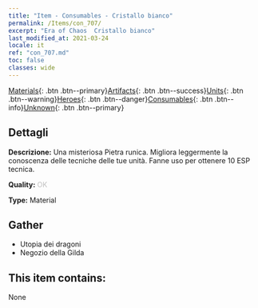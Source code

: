 ```yaml
---
title: "Item - Consumables - Cristallo bianco"
permalink: /Items/con_707/
excerpt: "Era of Chaos  Cristallo bianco"
last_modified_at: 2021-03-24
locale: it
ref: "con_707.md"
toc: false
classes: wide
---
```

 [Materials](/it/Items/){: .btn .btn--primary}[Artifacts](/it/Items/Artifacts/){: .btn .btn--success}[Units](/it/Items/Units/){: .btn .btn--warning}[Heroes](/it/Items/Heroes/){: .btn .btn--danger}[Consumables](/it/Items/Consumables/){: .btn .btn--info}[Unknown](/it/Items/Unknown/){: .btn .btn--primary}

## Dettagli
 **Descrizione:** Una misteriosa Pietra runica. Migliora leggermente la conoscenza delle tecniche delle tue unità. Fanne uso per ottenere 10 ESP tecnica.

 **Quality:** <span style="color: #C0C0C0">OK</span>

 **Type:** Material

## Gather

*    Utopia dei dragoni 
*    Negozio della Gilda 

## This item contains:

  None

